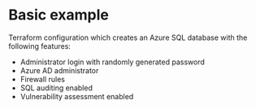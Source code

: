 # Basic example

Terraform configuration which creates an Azure SQL database with the following features:

- Administrator login with randomly generated password
- Azure AD administrator
- Firewall rules
- SQL auditing enabled
- Vulnerability assessment enabled
